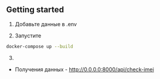 ## Getting started



1. Добавьте данные в .env

2. Запустите
```bash
docker-compose up --build
```
3.
 * Получения данных - http://0.0.0.0:8000/api/check-imei
